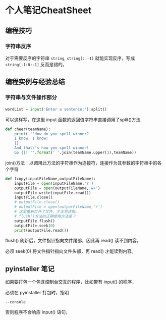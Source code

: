 # 个人笔记CheatSheet
## 编程技巧
### 字符串反序
对于需要反序的字符串 `string`, `string[::-1]` 就能实现反序，写成 `string[-1:0:-1]` 反而是错的。
## 编程实例与经验总结
### 字符串与文件操作部分
#### 
```python
wordList = input('Enter a sentence:').split()
```
可以这样写，在这里 input 函数的返回值字符串直接调用了split()方法
```python
def cheer(teamName):
    print('''How do you spell winner?
    I know, I know!
    {}!
    And that\'s how you spell winner!
    Go {}!'''.format(' '.join(teamName.upper()),teamName))
```
join()方法：以调用此方法的字符串作为连接符，连接作为其参数的字符串中的各个字符
```python
def fcopy(inputFileName,outputFileName):
    inputFile = open(inputFileName,'r')
    outputFile = open(outputFileName,'w+')
    outputFile.write(inputFile.read())
    inputFile.close()
    # outputFile.close()
    # outputFile = open(outputFileName,'r')
    # 这里重新打开了文件，才正常读取。
    # flush()方法的正确使用方法是？
    outputFile.flush()
    outputFile.seek(0)
    print(outputFile.read())
```
flush() 刷新后，文件指针指向文件尾部，因此再 read() 读不到内容。

必须 seek(0) 将文件指针指向文件头部，再 read() 才能读到内容。
## pyinstaller 笔记
如果要打包一个包含控制台交互的程序，比如带有 input() 的程序，

必须在 pyinstaller 打包时，指明

`--console`

否则程序不会响应 input() 语句。
